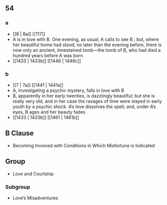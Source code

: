 ## 54
### a
- [[8 | 8a]] [[117]] 
- A is in love with B. One evening, as usual, A calls to see B ; but, where her beautiful home had stood, no later than the evening before, there is now only an ancient, timestained tomb—the tomb of B, who had died a hundred years before A was born
- [[1433 | 1433b]] [[1446 | 1446c]] 

### b
- [[7 | 7a]] [[1441 | 1441a]] 
- A, investigating a psychic mystery, falls in love with B
- B, apparently in her early twenties, is dazzlingly beautiful; but she is really very old, and in her case the ravages of time were stayed in early youth by a psychic shock. A’s love dissolves the spell; and, under A’s eyes, B ages and her beauty fades
- [[1433 | 1433b]] [[1461 | 1461b]] 

## B Clause
- Becoming Invoived with Conditions in Which Misfortune is Indicated

## Group
- Love and Courtship

### Subgroup
- Love’s Misadventures

